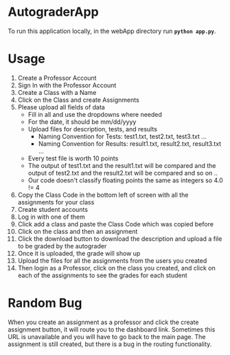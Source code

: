 # AutograderApp #
To run this application locally, in the webApp directory run __`python app.py`__.

# Usage #

1. Create a Professor Account 
2. Sign In with the Professor Account
3. Create a Class with a Name
4. Click on the Class and create Assignments
5. Please upload all fields of data
    - Fill in all and use the dropdowns where needed
    - For the date, it should be mm/dd/yyyy
    - Upload files for description, tests, and results
      - Naming Convention for Tests: test1.txt, test2.txt, test3.txt ...
      - Naming Convention for Results: result1.txt, result2.txt, result3.txt ... 
    - Every test file is worth 10 points 
    - The output of test1.txt and the result1.txt will be compared and the output of test2.txt and the result2.txt will be compared and so on ..
    - Our code doesn't classify floating points the same as integers so 4.0 != 4
6. Copy the Class Code in the bottom left of screen with all the assignments for your class
7. Create student accounts
8. Log in with one of them
9. Click add a class and paste the Class Code which was copied before 
10. Click on the class and then an assignment
11. Click the download button to download the description and upload a file to be graded by the autograder
12. Once it is uploaded, the grade will show up
13. Upload the files for all the assignments from the users you created 
14. Then login as a Professor, click on the class you created, and click on each of the assignments to see the grades for each student

# Random Bug #
When you create an assignment as a professor and click the create assignment button, it will route you to the dashboard link. Sometimes this URL is unavailable and you will have to go back to the main page. The assignment is still created, but there is a bug in the routing functionality. 
